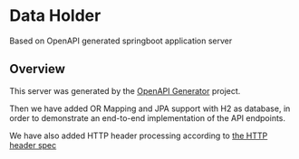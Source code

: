 # Data Holder

Based on OpenAPI generated springboot application server

## Overview  
This server was generated by the [OpenAPI Generator](https://openapi-generator.tech) project.

Then we have added OR Mapping and JPA support with H2 as database, in order to demonstrate 
an end-to-end implementation of the API endpoints.

We have also added HTTP header processing according to [the HTTP header spec](https://consumerdatastandardsaustralia.github.io/standards/#http-headers)
